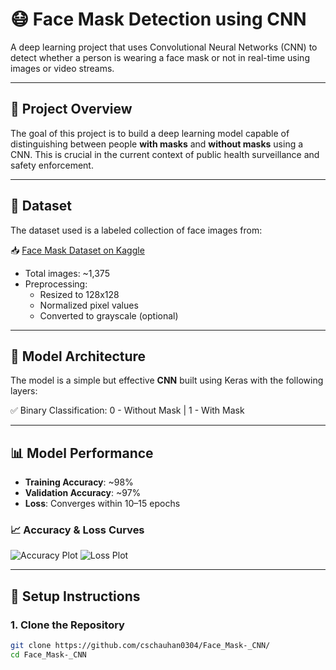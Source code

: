 # 😷 Face Mask Detection using CNN

A deep learning project that uses Convolutional Neural Networks (CNN) to detect whether a person is wearing a face mask or not in real-time using images or video streams.

---

## 📌 Project Overview

The goal of this project is to build a deep learning model capable of distinguishing between people **with masks** and **without masks** using a CNN. This is crucial in the current context of public health surveillance and safety enforcement.

---

## 📂 Dataset

The dataset used is a labeled collection of face images from:

📥 [Face Mask Dataset on Kaggle](https://www.kaggle.com/datasets/omkargurav/face-mask-dataset)


- Total images: ~1,375
- Preprocessing:
  - Resized to 128x128
  - Normalized pixel values
  - Converted to grayscale (optional)

---

## 🧠 Model Architecture

The model is a simple but effective **CNN** built using Keras with the following layers:


✅ Binary Classification: 0 - Without Mask | 1 - With Mask

---

## 📊 Model Performance

- **Training Accuracy**: ~98%
- **Validation Accuracy**: ~97%
- **Loss**: Converges within 10–15 epochs

### 📈 Accuracy & Loss Curves

![Accuracy Plot](assets/accuracy.png)
![Loss Plot](assets/loss.png)

---

## 🚀 Setup Instructions

### 1. Clone the Repository

```bash
git clone https://github.com/cschauhan0304/Face_Mask-_CNN/
cd Face_Mask-_CNN
